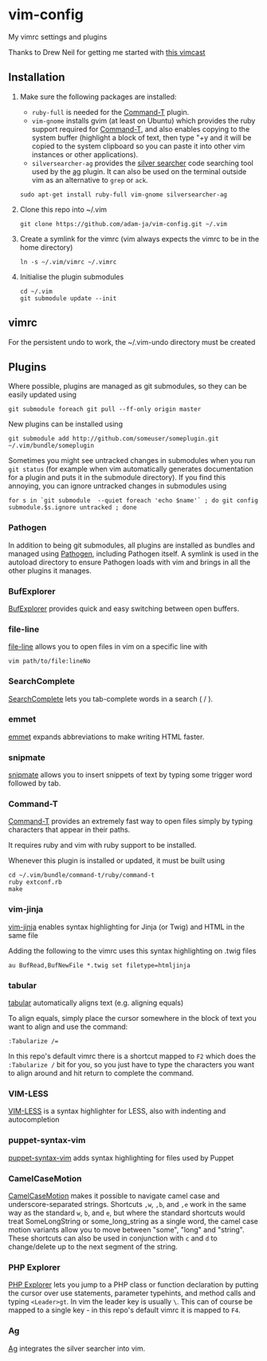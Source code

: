 # vim-config

My vimrc settings and plugins

Thanks to Drew Neil for getting me started with [this vimcast](http://vimcasts.org/episodes/synchronizing-plugins-with-git-submodules-and-pathogen/)

## Installation

1. Make sure the following packages are installed:
    - `ruby-full` is needed for the [Command-T](#command-t) plugin.
    - `vim-gnome` installs gvim (at least on Ubuntu) which provides the ruby support required for [Command-T](#command-t), and also enables copying to the system buffer (highlight a block of text, then type "+y and it will be copied to the system clipboard so you can paste it into other vim instances or other applications).
    - `silversearcher-ag` provides the [silver searcher](https://github.com/ggreer/the_silver_searcher) code searching tool used by the [ag](#ag) plugin. It can also be used on the terminal outside vim as an alternative to `grep` or `ack`.

    ```
    sudo apt-get install ruby-full vim-gnome silversearcher-ag
    ```

1. Clone this repo into ~/.vim

    ```
    git clone https://github.com/adam-ja/vim-config.git ~/.vim
    ```

1. Create a symlink for the vimrc (vim always expects the vimrc to be in the home directory)

    ```
    ln -s ~/.vim/vimrc ~/.vimrc
    ```

1. Initialise the plugin submodules

    ```
    cd ~/.vim
    git submodule update --init
    ```

## vimrc

For the persistent undo to work, the ~/.vim-undo directory must be created

## Plugins

Where possible, plugins are managed as git submodules, so they can be easily updated using
```
git submodule foreach git pull --ff-only origin master
```
New plugins can be installed using
```
git submodule add http://github.com/someuser/someplugin.git ~/.vim/bundle/someplugin
```
Sometimes you might see untracked changes in submodules when you run `git status` (for example when vim automatically generates documentation for a plugin and puts it in the submodule directory). If you find this annoying, you can ignore untracked changes in submodules using
```
for s in `git submodule  --quiet foreach 'echo $name'` ; do git config submodule.$s.ignore untracked ; done
```
### Pathogen

In addition to being git submodules, all plugins are installed as bundles and managed using [Pathogen](https://github.com/tpope/vim-pathogen), including Pathogen itself. A symlink is used in the autoload directory to ensure Pathogen loads with vim and brings in all the other plugins it manages.

### BufExplorer

[BufExplorer](https://github.com/vim-scripts/bufexplorer.zip) provides quick and easy switching between open buffers.

### file-line

[file-line](https://github.com/bogado/file-line) allows you to open files in vim on a specific line with
```
vim path/to/file:lineNo
```
### SearchComplete

[SearchComplete](https://github.com/vim-scripts/SearchComplete) lets you tab-complete words in a search ( / ).

### emmet

[emmet](https://github.com/mattn/emmet-vim) expands abbreviations to make writing HTML faster.

### snipmate

[snipmate](https://github.com/msanders/snipmate.vim) allows you to insert snippets of text by typing some trigger word followed by tab.

### Command-T

[Command-T](https://github.com/wincent/Command-T) provides an extremely fast way to open files simply by typing characters that appear in their paths.

It requires ruby and vim with ruby support to be installed.

Whenever this plugin is installed or updated, it must be built using
```
cd ~/.vim/bundle/command-t/ruby/command-t
ruby extconf.rb
make
```
### vim-jinja

[vim-jinja](https://github.com/mitsuhiko/vim-jinja) enables syntax highlighting for Jinja (or Twig) and HTML in the same file

Adding the following to the vimrc uses this syntax highlighting on .twig files
```
au BufRead,BufNewFile *.twig set filetype=htmljinja
```
### tabular

[tabular](https://github.com/godlygeek/tabular) automatically aligns text (e.g. aligning equals)

To align equals, simply place the cursor somewhere in the block of text you want to align and use the command:
```
:Tabularize /=
```
In this repo's default vimrc there is a shortcut mapped to `F2` which does the `:Tabularize /` bit for you, so you just have to type the characters you want to align around and hit return to complete the command.

### VIM-LESS

[VIM-LESS](https://github.com/groenewege/vim-less) is a syntax highlighter for LESS, also with indenting and autocompletion

### puppet-syntax-vim

[puppet-syntax-vim](https://github.com/puppetlabs/puppet-syntax-vim) adds syntax highlighting for files used by Puppet

### CamelCaseMotion

[CamelCaseMotion](https://github.com/bkad/CamelCaseMotion) makes it possible to navigate camel case and underscore-separated strings. Shortcuts `,w`, `,b`, and `,e` work in the same way as the standard `w`, `b`, and `e`, but where the standard shortcuts would treat SomeLongString or some_long_string as a single word, the camel case motion variants allow you to move between "some", "long" and "string". These shortcuts can also be used in conjunction with `c` and `d` to change/delete up to the next segment of the string.

### PHP Explorer

[PHP Explorer](https://github.com/PhilGrayson/php-explorer) lets you jump to a PHP class or function declaration by putting the cursor over use statements, parameter typehints, and method calls and typing `<Leader>gt`. In vim the leader key is usually `\`. This can of course be mapped to a single key - in this repo's default vimrc it is mapped to `F4`.

### Ag

[Ag](https://github.com/rking/ag.vim) integrates the silver searcher into vim.
